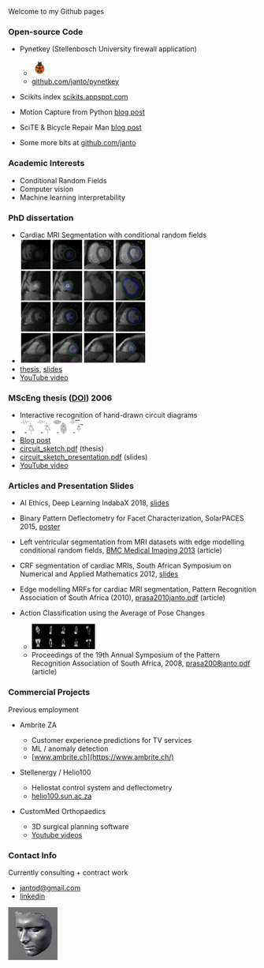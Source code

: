 Welcome to my Github pages

### Open-source Code

* Pynetkey (Stellenbosch University firewall application)
  * <img src="files/pynetkey-main.png" width=32 />
  * [github.com/janto/pynetkey](https://github.com/janto/pynetkey)

* Scikits index [scikits.appspot.com](http://scikits.appspot.com/)

* Motion Capture from Python [blog post](http://janto.blogspot.com/2006/01/motion-capture-in-python.html)

* SciTE & Bicycle Repair Man [blog post](http://janto.blogspot.com/2006/02/scite-bicycle-repair-man.html)

* Some more bits at [github.com/janto](https://github.com/janto)

### Academic Interests
  
* Conditional Random Fields
* Computer vision
* Machine learning interpretability

### PhD dissertation
  * Cardiac MRI Segmentation with conditional random fields
  * <img src="files/montage.png" width=256 />
  * [thesis](files/dreijer_cardiac_2013.pdf), [slides](files/dreijer_presentation_2013.pdf)
  * [YouTube video](http://youtu.be/lGMUpP6EEzI)


### MScEng thesis ([DOI](http://hdl.handle.net/10019.1/2477)) 2006
  * Interactive recognition of hand-drawn circuit diagrams
  * ![](files/circuit_sketch.png)
  * [Blog post](http://janto.blogspot.com/2006/12/interactive-recognition-of-hand-drawn.html)
  * [circuit\_sketch.pdf](files/circuit_sketch.pdf) (thesis)
  * [circuit\_sketch\_presentation.pdf](files/circuit_sketch_presentation.pdf) (slides)
  * [YouTube video](http://youtu.be/6kh2DWtAHBQ)


### Articles and Presentation Slides
  * AI Ethics, Deep Learning IndabaX 2018, [slides](files/IndabaX_2018_janto_slides.pdf)
  * Binary Pattern Deflectometry for Facet Characterization, SolarPACES 2015, [poster](files/2015-10-12_Poster_SP_2015.pdf)
  * Left ventricular segmentation from MRI datasets with edge modelling conditional random fields, [BMC Medical Imaging 2013](http://www.biomedcentral.com/1471-2342/13/24/) (article)
  * CRF segmentation of cardiac MRIs, South African Symposium on Numerical and Applied Mathematics 2012, [slides](files/sanum2012janto.pdf)
  * Edge modelling MRFs for cardiac MRI segmentation, Pattern Recognition Association of South Africa (2010), [prasa2010janto.pdf](files/prasa2010janto.pdf) (article)

* Action Classification using the Average of Pose Changes
  * ![](files/average_pose_change.png)
  * Proceedings of the 19th Annual Symposium of the Pattern Recognition Association of South Africa, 2008, [prasa2008janto.pdf](files/prasa2008janto.pdf) (article)

### Commercial Projects

Previous employment

* Ambrite ZA
  * Customer experience predictions for TV services
  * ML / anomaly detection
  * [www.ambrite.ch](https://www.ambrite.ch/)

* Stellenergy / Helio100
  * Heliostat control system and deflectometry
  * [helio100.sun.ac.za](https://helio100.sun.ac.za/)

* CustomMed Orthopaedics
  * 3D surgical planning software
  * [Youtube videos](https://youtube.com/playlist?list=PLqRhh0VwYC3wMBg8r77JY66o5ObuTgwO-)

### Contact Info

Currently consulting + contract work

* [jantod@gmail.com](mailto:jantod@gmail.com)
* [linkedin](http://www.linkedin.com/in/janto)

![face scan](files/janto_face_small.png)
